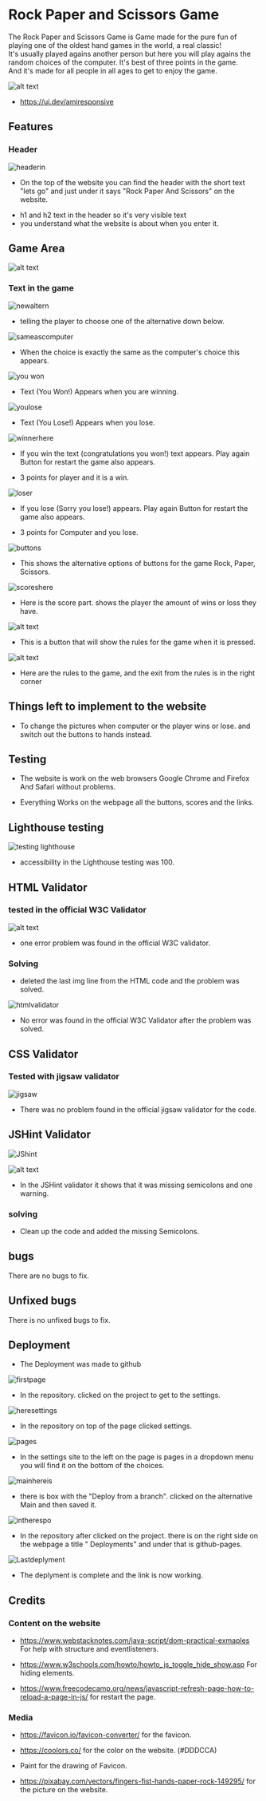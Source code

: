 # Rock Paper and Scissors Game
   The Rock Paper and Scissors Game is Game made for the pure fun of playing one of the oldest hand games in the world, a real classic!                                 
  It's usually played agains another person but here you will play agains the random choices of the computer.   It's best of three points in the game.                                                     
  And it's made for all people in all ages to get to enjoy the game.


![alt text](assets/images/nyabildenresp.PNG)
* https://ui.dev/amiresponsive 


## Features

### Header
 ![headerin](<assets/images/header in game.PNG>)

 * On the top of the website you can find the header with the short text "lets go" and just under it says "Rock Paper And Scissors" on the website.
 - h1 and h2 text in the header so it's very visible text
 - you understand what the website is about when you enter it.


 ## Game Area 

 ![alt text](assets/images/nybildigen.PNG)

 ### Text in the game
 ![newaltern](assets/images/newalternative.PNG)
 * telling the player to choose one of the alternative down below.

 ![sameascomputer](assets/images/sameasthecomputer.PNG)
 * When the choice is exactly the same as the computer's choice this appears.

 ![you won](assets/images/nowyouwon.PNG)
  
  * Text (You Won!) Appears when you are winning.
  
  ![youlose](assets/images/regularlose.PNG)
  
  * Text (You Lose!) Appears when you lose.

  ![winnerhere](assets/images/youwon.PNG)

  * If you win the text (congratulations you won!) text appears. Play again Button for restart the game also appears.
  - 3 points for player and it is a win.

  ![loser](assets/images/youlooose.PNG)

  * If you lose (Sorry you lose!) appears. Play again Button for restart the game also appears.
  -  3 points for Computer and you lose.

  ![buttons](<assets/images/buttons in game.PNG>)

  * This shows the alternative options of buttons for the game Rock, Paper, Scissors.

  ![scoreshere](assets/images/scorehere.PNG)

  * Here is the score part. shows the player the amount of wins or loss they have.
  
![alt text](assets/images/gamerulesbutton.PNG)
* This is a button that will show the rules for the game when it is pressed.

![alt text](assets/images/reglerna.PNG)
* Here are the rules to the game, and the exit from the rules is in the right corner 



## Things left to implement to the website

* To change the pictures when computer or the player wins or lose. and switch out the buttons to hands instead. 


## Testing 

* The website is work on the web browsers Google Chrome and Firefox And Safari without problems.

* Everything Works on the webpage all the buttons, scores and the links.


## Lighthouse testing 

 ![testing lighthouse](<assets/images/lighthouse test game.PNG>)

 - accessibility in the Lighthouse testing was 100.
 

 ## HTML Validator
 ### tested in the official W3C Validator

 ![alt text](assets/images/onerrrorhtml.PNG)

 * one error problem was found in the official W3C validator.

 ### Solving
 * deleted the last img line from the HTML code and the problem was solved.

 ![htmlvalidator](<assets/images/noerrors in html.PNG>)

 * No error was found in the official W3C Validator after the problem was solved.

 ## CSS Validator

 ### Tested with jigsaw validator

 ![jigsaw](<assets/images/css validator.PNG>)
 
 * There was no problem found in the official jigsaw validator for the code.

 ## JSHint Validator
 ![JShint](assets/images/jsvalidator.PNG)
 
 ![alt text](assets/images/jshint222.PNG)

 * In the JSHint validator it shows that it was missing semicolons and one warning.

 ### solving 

 * Clean up the code and added the missing Semicolons.


## bugs

 There are no bugs to fix.

## Unfixed bugs

There is no unfixed bugs to fix.


## Deployment 

* The Deployment was made to github 

![firstpage](assets/images/deployment.PNG)

* In the repository. clicked on the project to get to the settings.

![heresettings](assets/images/settings.PNG)

* In the repository on top of the page clicked settings.

![pages](assets/images/pages.PNG)

* In the settings site to the left on the page is pages in a dropdown menu you will find it on the bottom of the choices.

![mainhereis](assets/images/mainbransch.PNG)

* there is box with the "Deploy from a branch". clicked on the alternative Main and then saved it.

![intherespo](assets/images/itshererespo.PNG)

* In the repository after clicked on the project. there is on the right side on the webpage a title " Deployments" and under that is github-pages.

![Lastdeplyment](assets/images/Lasydeplyment.PNG) 

*  The deplyment is complete and the link is now working.


## Credits 

### Content on the website

* https://www.webstacknotes.com/java-script/dom-practical-exmaples For help with structure and eventlisteners.

* https://www.w3schools.com/howto/howto_js_toggle_hide_show.asp For hiding elements.

*  https://www.freecodecamp.org/news/javascript-refresh-page-how-to-reload-a-page-in-js/ for restart the page.


### Media

* https://favicon.io/favicon-converter/ for the favicon.

* https://coolors.co/ for the color on the website. (#DDDCCA)

* Paint for the drawing of Favicon.

* https://pixabay.com/vectors/fingers-fist-hands-paper-rock-149295/ for the picture on the website.



